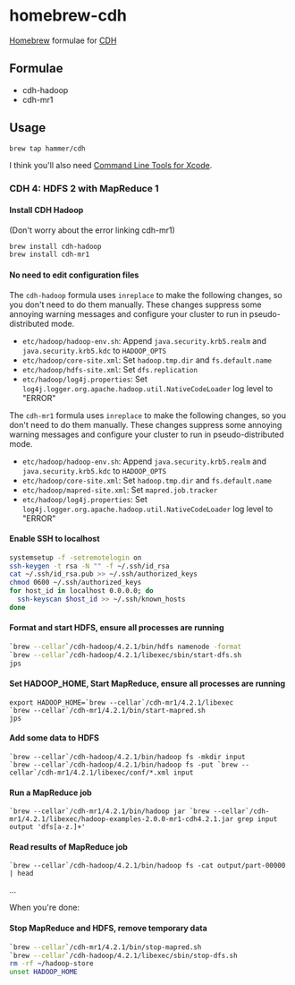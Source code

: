 homebrew-cdh
============

[Homebrew](http://mxcl.github.com/homebrew/) formulae for [CDH](http://www.cloudera.com/content/cloudera/en/products/cdh.html)

## Formulae
* cdh-hadoop
* cdh-mr1

## Usage

```bash
brew tap hammer/cdh
```

I think you'll also need [Command Line Tools for Xcode](http://developer.apple.com/downloads).

### CDH 4: HDFS 2 with MapReduce 1

#### Install CDH Hadoop

(Don't worry about the error linking cdh-mr1)

```bash
brew install cdh-hadoop
brew install cdh-mr1
```

#### No need to edit configuration files

The `cdh-hadoop` formula uses `inreplace` to make the following changes, so you don't need to do them manually. These changes suppress some annoying warning messages and configure your cluster to run in pseudo-distributed mode.
* `etc/hadoop/hadoop-env.sh`: Append `java.security.krb5.realm` and `java.security.krb5.kdc` to `HADOOP_OPTS`
* `etc/hadoop/core-site.xml`: Set `hadoop.tmp.dir` and `fs.default.name`
* `etc/hadoop/hdfs-site.xml`: Set `dfs.replication`
* `etc/hadoop/log4j.properties`: Set `log4j.logger.org.apache.hadoop.util.NativeCodeLoader` log level to "ERROR"

The `cdh-mr1` formula uses `inreplace` to make the following changes, so you don't need to do them manually. These changes suppress some annoying warning messages and configure your cluster to run in pseudo-distributed mode.
* `etc/hadoop/hadoop-env.sh`: Append `java.security.krb5.realm` and `java.security.krb5.kdc` to `HADOOP_OPTS`
* `etc/hadoop/core-site.xml`: Set `hadoop.tmp.dir` and `fs.default.name`
* `etc/hadoop/mapred-site.xml`: Set `mapred.job.tracker`
* `etc/hadoop/log4j.properties`: Set `log4j.logger.org.apache.hadoop.util.NativeCodeLoader` log level to "ERROR"

#### Enable SSH to localhost
```bash
systemsetup -f -setremotelogin on
ssh-keygen -t rsa -N "" -f ~/.ssh/id_rsa
cat ~/.ssh/id_rsa.pub >> ~/.ssh/authorized_keys
chmod 0600 ~/.ssh/authorized_keys
for host_id in localhost 0.0.0.0; do
  ssh-keyscan $host_id >> ~/.ssh/known_hosts
done
```

#### Format and start HDFS, ensure all processes are running
```bash
`brew --cellar`/cdh-hadoop/4.2.1/bin/hdfs namenode -format
`brew --cellar`/cdh-hadoop/4.2.1/libexec/sbin/start-dfs.sh
jps
```

#### Set HADOOP_HOME, Start MapReduce, ensure all processes are running
```brew
export HADOOP_HOME=`brew --cellar`/cdh-mr1/4.2.1/libexec
`brew --cellar`/cdh-mr1/4.2.1/bin/start-mapred.sh
jps
```

#### Add some data to HDFS
```brew
`brew --cellar`/cdh-hadoop/4.2.1/bin/hadoop fs -mkdir input
`brew --cellar`/cdh-hadoop/4.2.1/bin/hadoop fs -put `brew --cellar`/cdh-mr1/4.2.1/libexec/conf/*.xml input
```

#### Run a MapReduce job
```brew
`brew --cellar`/cdh-mr1/4.2.1/bin/hadoop jar `brew --cellar`/cdh-mr1/4.2.1/libexec/hadoop-examples-2.0.0-mr1-cdh4.2.1.jar grep input output 'dfs[a-z.]+'
```

#### Read results of MapReduce job
```brew
`brew --cellar`/cdh-hadoop/4.2.1/bin/hadoop fs -cat output/part-00000 | head
```

...

When you're done:

#### Stop MapReduce and HDFS, remove temporary data
```bash
`brew --cellar`/cdh-mr1/4.2.1/bin/stop-mapred.sh
`brew --cellar`/cdh-hadoop/4.2.1/libexec/sbin/stop-dfs.sh
rm -rf ~/hadoop-store
unset HADOOP_HOME
```